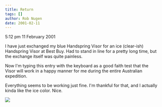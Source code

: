 ```yaml
---
title: Return
tags: []
author: Rob Nugen
date: 2001-02-11
---
```


<p class=date>5:12 pm 11 February 2001</p>

<p>I have just exchanged my blue Handspring Visor for an ice (clear-ish)
Handspring Visor at Best Buy.  Had to stand in line for a pretty long time,
but the exchange itself was quite painless.</p>

<p>Now I'm typing this entry with the keyboard as a good faith test that the
Visor will work in a happy manner for me during the entire Australian
expedition.</p>

<p>Everything seems to be working just fine.  I'm thankful for that, and I
actually kinda like the ice color.  Nice.</p>

<p><img src="/images/rob/wL-ROB.gif"/></p>


